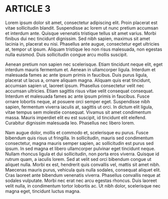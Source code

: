 # ARTICLE 3

Lorem ipsum dolor sit amet, consectetur adipiscing elit. Proin placerat est vitae sollicitudin blandit. Suspendisse ac lorem ut nunc pretium accumsan et interdum ante. Quisque venenatis tristique tellus sit amet varius. Morbi finibus dui nec tincidunt dignissim. Sed nibh sapien, maximus sit amet lacinia in, placerat eu nisi. Phasellus ante augue, consectetur eget ultricies at, tempor ut ipsum. Aliquam tristique leo non risus malesuada, non egestas nulla euismod. Duis sollicitudin congue arcu mollis suscipit.

Aenean pretium non sapien nec scelerisque. Etiam tincidunt neque elit, eget interdum mauris fermentum et. Aenean in ullamcorper ligula. Interdum et malesuada fames ac ante ipsum primis in faucibus. Duis purus ligula, placerat ut lacus a, ornare aliquam magna. Aliquam quis erat tincidunt, accumsan sapien ut, laoreet ipsum. Phasellus consectetur velit nec accumsan ultricies. Etiam sagittis risus vitae velit consequat consequat. Interdum et malesuada fames ac ante ipsum primis in faucibus. Fusce ornare lobortis neque, at posuere orci semper eget. Suspendisse nibh sapien, fermentum viverra iaculis at, sagittis ut orci. In dictum elit ligula, vitae tempus sem molestie consequat. Vivamus sit amet condimentum massa. Mauris imperdiet elit eu est suscipit, id tincidunt elit eleifend. Curabitur dignissim malesuada leo. Phasellus nec libero lorem.

Nam augue dolor, mollis et commodo et, scelerisque eu purus. Fusce bibendum quis risus ut fringilla. In sollicitudin, mauris sed condimentum consectetur, magna mauris semper sapien, ac sollicitudin est purus sed ipsum. In sed magna et libero ullamcorper pulvinar eget tincidunt neque. Nullam rhoncus ligula et dui sollicitudin, non porta eros viverra. Quisque id rutrum quam, a iaculis lorem. Sed at velit sed orci bibendum congue ut aliquet nulla. Morbi ex est, hendrerit quis convallis vel, mattis sit amet nibh. Maecenas mauris purus, vehicula quis nulla sodales, consequat aliquet elit. Cras laoreet ante bibendum venenatis viverra. Phasellus convallis neque at sodales vulputate. Morbi nec erat nec arcu egestas rhoncus. Duis laoreet velit nulla, in condimentum tortor lobortis ac. Ut nibh dolor, scelerisque nec magna eget, tincidunt luctus magna.
